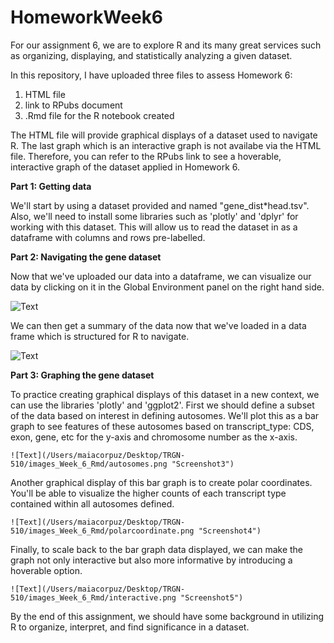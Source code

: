 
# HomeworkWeek6

For our assignment 6, we are to explore R and its many great services such as organizing, displaying, and statistically analyzing a given dataset.

In this repository, I have uploaded three files to assess Homework 6:

1. HTML file
2. link to RPubs document
3. .Rmd file for the R notebook created

The HTML file will provide graphical displays of a dataset used to navigate R. The last graph which is an interactive graph is not availabe via the HTML file. Therefore, you can refer to the RPubs link to see a hoverable, interactive graph of the dataset applied in Homework 6.

__Part 1: Getting data__

We'll start by using a dataset provided and named "gene_dist*head.tsv". Also, we'll need to install some libraries such as 'plotly' and 'dplyr' for working with this dataset. This will allow us to read the dataset in as a dataframe with columns and rows pre-labelled. 

__Part 2: Navigating the gene dataset__

Now that we've uploaded our data into a dataframe, we can visualize our data by clicking on it in the Global Environment panel on the right hand side. 

![Text](Users/maiacorpuz/Desktop/TRGN-510/images_Week_6_Rmd/mygenesdataframe.png, "Screenshot")

We can then get a summary of the data now that we've loaded in a data frame which is structured for R to navigate.

![Text](/Users/maiacorpuz/Desktop/TRGN-510/images_Week_6_Rmd/summaryofmygenes.png, "Screenshot2")

__Part 3: Graphing the gene dataset__

To practice creating graphical displays of this dataset in a new context, we can use the libraries 'plotly' and 'ggplot2'. First we should define a subset of the data based on interest in defining autosomes. We'll plot this as a bar graph to see features of these autosomes based on transcript_type: CDS, exon, gene, etc for the y-axis and chromosome number as the x-axis.

`![Text](/Users/maiacorpuz/Desktop/TRGN-510/images_Week_6_Rmd/autosomes.png "Screenshot3")`

Another graphical display of this bar graph is to create polar coordinates. You'll be able to visualize the higher counts of each transcript type contained within all autosomes defined.

`![Text](/Users/maiacorpuz/Desktop/TRGN-510/images_Week_6_Rmd/polarcoordinate.png "Screenshot4")`

Finally, to scale back to the bar graph data displayed, we can make the graph not only interactive but also more informative by introducing a hoverable option. 

`![Text](/Users/maiacorpuz/Desktop/TRGN-510/images_Week_6_Rmd/interactive.png "Screenshot5")`

By the end of this assignment, we should have some background in utilizing R to organize, interpret, and find significance in a dataset.
